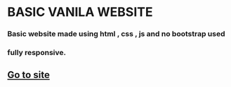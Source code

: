 # BASIC VANILA WEBSITE

### Basic website made using html , css , js and no bootstrap used
### fully responsive.



## [Go to site](https://megha1925.github.io/)